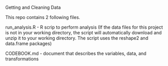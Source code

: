Getting and Cleaning Data

This repo contains 2 following files.

run_analysis.R - R scrip to perform analysis
(If the data files for this project is not in your working directory, the script will automatically download and unzip it to your working directory.
The script uses the reshape2 and data.frame packages)

CODEBOOK.md - document that describes the variables, data, and transformations
